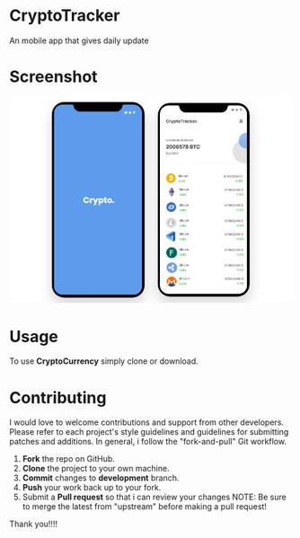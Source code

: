 # CryptoTracker
An mobile app that gives daily update 

# Screenshot
![Screenshot](https://github.com/DaveAAA/CryptoTracker/blob/master/images/Screenshots.png)

# Usage
 To use **CryptoCurrency** simply clone or download.
 
 # Contributing
I would love to welcome contributions and support from other developers. Please refer to each project's style guidelines and guidelines for submitting patches and additions. In general, i follow the "fork-and-pull" Git workflow.

1. **Fork** the repo on GitHub.
2. **Clone** the project to your own machine.
3. **Commit** changes to **development** branch.
4. **Push** your work back up to your fork.
5. Submit a **Pull request** so that i can review your changes
NOTE: Be sure to merge the latest from "upstream" before making a pull request!

Thank you!!!!
